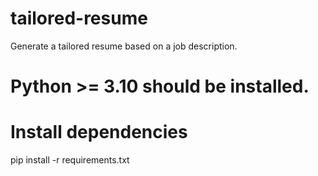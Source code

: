 # tailored-resume
Generate a tailored resume based on a job description.

# Python >= 3.10 should be installed.

# Install dependencies
pip install -r requirements.txt
